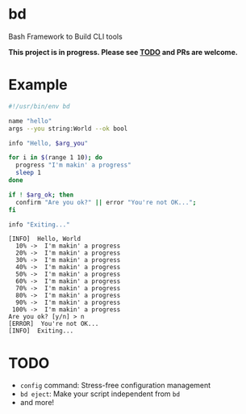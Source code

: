 # bd

Bash Framework to Build CLI tools

**This project is in progress. Please see [TODO](#todo) and PRs are welcome.**

# Example

```bash
#!/usr/bin/env bd

name "hello"
args --you string:World --ok bool

info "Hello, $arg_you"

for i in $(range 1 10); do
  progress "I'm makin' a progress"
  sleep 1
done

if ! $arg_ok; then
  confirm "Are you ok?" || error "You're not OK...";
fi

info "Exiting..."
```

```
[INFO]  Hello, World
  10% ->  I'm makin' a progress
  20% ->  I'm makin' a progress
  30% ->  I'm makin' a progress
  40% ->  I'm makin' a progress
  50% ->  I'm makin' a progress
  60% ->  I'm makin' a progress
  70% ->  I'm makin' a progress
  80% ->  I'm makin' a progress
  90% ->  I'm makin' a progress
 100% ->  I'm makin' a progress
Are you ok? [y/n] > n
[ERROR]  You're not OK...
[INFO]  Exiting...
```

# TODO

- `config` command: Stress-free configuration management
- `bd eject`: Make your script independent from `bd`
- and more!
